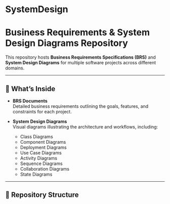 # SystemDesign

# Business Requirements & System Design Diagrams Repository

This repository hosts **Business Requirements Specifications (BRS)** and **System Design Diagrams** for multiple software projects across different domains.

---

## 📂 What’s Inside

- **BRS Documents**  
  Detailed business requirements outlining the goals, features, and constraints for each project.

- **System Design Diagrams**  
  Visual diagrams illustrating the architecture and workflows, including:
  - Class Diagrams
  - Component Diagrams
  - Deployment Diagrams
  - Use Case Diagrams
  - Activity Diagrams
  - Sequence Diagrams
  - Collaboration Diagrams
  - State Diagrams

---

## 📁 Repository Structure

